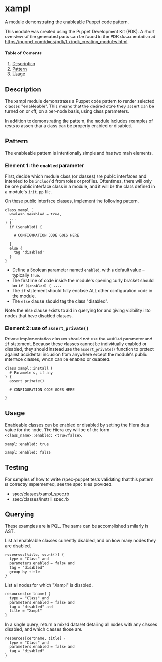 # xampl

A module demonstrating the enableable Puppet code pattern.

This module was created using the Puppet Development Kit (PDK). A short overview of the generated parts can be found in the PDK documentation at https://puppet.com/docs/pdk/1.x/pdk_creating_modules.html.

#### Table of Contents

1. [Description](#description)
2. [Pattern](#pattern)
2. [Usage](#usage)

## Description

The xampl module demonstrates a Puppet code pattern to render selected classes "enableable". This means that the desired state they assert can be turned on or off, on a per-node basis, using class parameters.

In addition to demonstrating the pattern, the module includes examples of tests to assert that a class can be properly enabled or disabled.

## Pattern

The enableable pattern is intentionally simple and has two main elements. 

### Element 1: the `enabled` parameter

First, decide which module class (or classes) are public interfaces and intended to be `include`'d from roles or profiles. Oftentimes, there will only be one public interface class in a module, and it will be the class defined in a module's `init.pp` file.

On these public interface classes, implement the following pattern.

```puppet
class xampl (
  Boolean $enabled = true,
  ...
) {
  if ($enabled) {

    # CONFIGURATION CODE GOES HERE

  }
  else {
    tag 'disabled'
  }
}
```

* Define a Boolean parameter named `enabled`, with a default value – typically `true`.
* The first line of code inside the module's opening curly bracket should be `if ($enabled) { ...`.
* The `if` statement should fully enclose ALL other configuration code in the module.
* The `else` clause should tag the class "disabled".

Note: the else clause exists to aid in querying for and giving visibility into nodes that have disabled classes.

### Element 2: use of `assert_private()`

Private implementation classes should not use the `enabled` parameter and `if` statement. Because these classes cannot be individually enabled or disabled, they should instead use the `assert_private()` function to protect against accidental inclusion from anywhere except the module's public interface classes, which can be enabled or disabled.

```puppet
class xampl::install (
  # Parameters, if any
) {
  assert_private()

  # CONFIGURATION CODE GOES HERE

}
```

## Usage

Enableable classes can be enabled or disabled by setting the Hiera data value for the node. The Hiera key will be of the form `<class_name>::enabled: <true/false>`.

```
xampl::enabled: true
```

```
xampl::enabled: false
```

## Testing

For samples of how to write rspec-puppet tests validating that this pattern is correctly implemented, see the spec files provided.

* spec/classes/xampl\_spec.rb
* spec/classes/install\_spec.rb

## Querying

These examples are in PQL. The same can be accomplished similarly in AST.

List all enableable classes currently disabled, and on how many nodes they are disabled.

```
resources[title, count()] {
  type = "Class" and
  parameters.enabled = false and
  tag = "disabled"
  group by title
}
```

List all nodes for which "Xampl" is disabled.

```
resources[certname] {
  type = "Class" and
  parameters.enabled = false and
  tag = "disabled" and
  title = "Xampl"
}
```

In a single query, return a mixed dataset detailing all nodes with any classes disabled, and which classes those are.

```
resources[certname, title] {
  type = "Class" and
  parameters.enabled = false and
  tag = "disabled"
}
```
